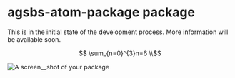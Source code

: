 # agsbs-atom-package package

This is in the initial state of the development process.
More information will be available soon.

$$ \sum_{n=0}^{3}n=6 \\$$

![A screen__shot of your package](https://f.cloud.github.com/assets/69169/2290250/c35d867a-a017-11e3-86be-cd7c5bf3ff9b.gif)
